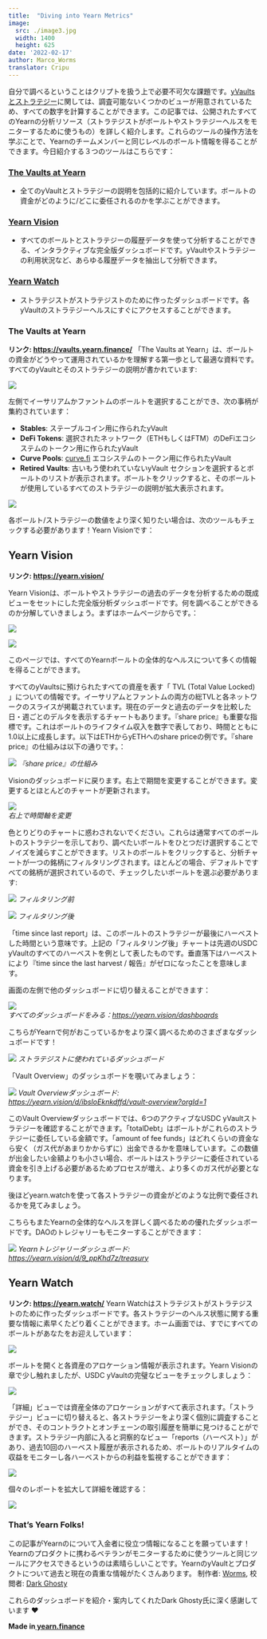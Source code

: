 ```yaml
---
title:  "Diving into Yearn Metrics"
image:
  src: ./image3.jpg
  width: 1400
  height: 625
date: '2022-02-17'
author: Marco_Worms
translator: Cripu
---
```



自分で調べるということはクリプトを扱う上で必要不可欠な課題です。[yVaultsとストラテジー](https://medium.com/iearn/yearn-finance-explained-what-are-vaults-and-strategies-96970560432)に関しては、調査可能ないくつかのビューが用意されているため、すべての数字を計算することができます。この記事では、公開されたすべてのYearnの分析リソース（ストラテジストがボールトやストラテジーヘルスをモニターするために使うもの）を詳しく紹介します。これらのツールの操作方法を学ぶことで、Yearnのチームメンバーと同じレベルのボールト情報を得ることができます。今日紹介する３つのツールはこちらです：
### [The Vaults at Yearn](https://vaults.yearn.finance/)
* 全てのyVaultとストラテジーの説明を包括的に紹介しています。ボールトの資金がどのように/どこに委任されるのかを学ぶことができます。
### [Yearn Vision](https://yearn.vision/)
* すべてのボールトとストラテジーの履歴データを使って分析することができる、インタラクティブな完全版ダッシュボードです。yVaultやストラテジーの利用状況など、あらゆる履歴データを抽出して分析できます。
### [Yearn Watch](https://yearn.watch/)
* ストラテジストがストラテジストのために作ったダッシュボードです。各yVaultのストラテジーヘルスにすぐにアクセスすることができます。
### The Vaults at Yearn
**リンク: https://vaults.yearn.finance/**
「The Vaults at Yearn」は、ボールトの資金がどうやって運用されているかを理解する第一歩として最適な資料です。すべてのyVaultとそのストラテジーの説明が書かれています:

![](./image1.jpg?w=1211&h=733)

左側でイーサリアムかファントムのボールトを選択することができ、次の事柄が集約されています：
* **Stables**: ステーブルコイン用に作られたyVault
* **DeFi Tokens**: 選択されたネットワーク（ETHもしくはFTM）のDeFiエコシステムのトークン用に作られたyVault
* **Curve Pools**: [curve.fi](https://curve.fi/) エコシステムのトークン用に作られたyVault
* **Retired Vaults**: 古いもう使われていないyVault
セクションを選択するとボールトのリストが表示されます。ボールトをクリックすると、そのボールトが使用しているすべてのストラテジーの説明が拡大表示されます。

![](./image2.jpg?w=897&h=856)

各ボールト/ストラテジーの数値をより深く知りたい場合は、次のツールもチェックする必要があります！Yearn Visionです：

## **Yearn Vision**
**リンク: https://yearn.vision/**

Yearn Visionは、ボールトやストラテジーの過去のデータを分析するための既成ビューをセットにした完全版分析ダッシュボードです。何を調べることができるのか分解していきましょう。まずはホームページからです。：

![](./image3.jpg?w=1400&h=625)

![](./image4.jpg?w=1400&h=445)

このページでは、すべてのYearnボールトの全体的なヘルスについて多くの情報を得ることができます。

すべてのyVaultsに預けられたすべての資産を表す「 TVL (Total Value Locked) 」についての情報です。イーサリアムとファントムの両方の総TVLと各ネットワークのスライスが掲載されています。現在のデータと過去のデータを比較した日・週ごとのデルタを表示するチャートもあります。『share price』も重要な指標です。これはボールトのライフタイム収入を数字で表しており、時間とともに1.0以上に成長します。以下はETHからyETHへのshare priceの例です。『share price』の仕組みは以下の通りです。：

![](./image5.jpg?w=1400&h=849)
*『share price』の仕組み*

Visionのダッシュボードに戻ります。右上で期間を変更することができます。変更するとほとんどのチャートが更新されます。


![](./image6.jpg?w=226&h=469)</br>
*右上で時間軸を変更*


色とりどりのチャートに惑わされないでください。これらは通常すべてのボールトのストラテジーを示しており、調べたいボールトをひとつだけ選択することでノイズを減らすことができます。リストのボールトをクリックすると、分析チャートが一つの銘柄にフィルタリングされます。ほとんどの場合、デフォルトですべての銘柄が選択されているので、チェックしたいボールトを選ぶ必要があります:

![](./image7.jpg?w=884&h=231)
*フィルタリング前*

![](./image8.jpg?w=895&h=258)
*フィルタリング後*

「time since last report」は、このボールトのストラテジーが最後にハーベストした時間という意味です。上記の「フィルタリング後」チャートは先週のUSDC yVaultのすべてのハーベストを例として表したものです。垂直落下はハーベストにより『time since the last harvest / 報告』がゼロになったことを意味します。

画面の左側で他のダッシュボードに切り替えることができます：

![](./image9.jpg?w=225&h=221)</br>
*すべてのダッシュボードをみる：https://yearn.vision/dashboards*


こちらがYearnで何がおこっているかをより深く調べるためのさまざまなダッシュボードです！

![](./image10.jpg?w=1395&h=565)
*ストラテジストに使われているダッシュボード*


「Vault Overview」のダッシュボードを覗いてみましょう：

![](./image11.jpg?w=1400&h=640)
*Vault Overviewダッシュボード: https://yearn.vision/d/ibsIoEknkdffd/vault-overview?orgId=1*
</br>

このVault Overviewダッシュボードでは、6つのアクティブなUSDC yVaultストラテジーを確認することができます。「totalDebt」はボールトがこれらのストラテジーに委任している金額です。「amount of fee funds」はどれくらいの資金なら安く（ガス代があまりかからずに）出金できるかを意味しています。この数値が出金したい金額よりも小さい場合、ボールトはストラテジーに委任されている資金を引き上げる必要があるためプロセスが増え、より多くのガス代が必要となります。

後ほどyearn.watchを使って各ストラテジーの資金がどのような比例で委任されるかを見てみましょう。

こちらもまたYearnの全体的なヘルスを詳しく調べるための優れたダッシュボードです。DAOのトレジャリーもモニターすることができます：

![](./image12.jpg?w=1363&h=201)
*Yearnトレジャリーダッシュボード: https://yearn.vision/d/9_ppKhd7z/treasury*


## **Yearn Watch**
**リンク: https://yearn.watch/**
Yearn Watchはストラテジストがストラテジストのために作ったダッシュボードです。各ストラテジーのヘルス状態に関する重要な情報に素早くたどり着くことができます。ホーム画面では、すでにすべてのボールトがあなたをお迎えしています：

![](./image13.jpg?w=1255&h=799)


ボールトを開くと各資産のアロケーション情報が表示されます。Yearn Visionの章で少し触れましたが、USDC yVaultの完璧なビューをチェックしましょう：

![](./image14.jpg?w=855&h=855)

「詳細」ビューでは資産全体のアロケーションがすべて表示されます。「ストラテジー」ビューに切り替えると、各ストラテジーをより深く個別に調査することができ、そのコントラクトとオンチェーンの取引履歴を簡単に見つけることができます。ストラテジー内部に入ると洞察的なビュー「reports（ハーベスト）」があり、過去10回のハーベスト履歴が表示されるため、ボールトのリアルタイムの収益をモニターし各ハーベストからの利益を監視することができます：

![](./image15.jpg?w=1253&h=759)


個々のレポートを拡大して詳細を確認する：

![](./image16.jpg?w=1157&h=415)

### **That’s Yearn Folks!**
この記事がYearnのについて入金者に役立つ情報になることを願っています！Yearnのプロダクトに携わるベテランがモニターするために使うツールと同じツールにアクセスできるというのは素晴らしいことです。YearnのyVaultとプロダクトについて過去と現在の貴重な情報がたくさんあります。
制作者: [Worms](https://twitter.com/MarcoWorms), 校閲者: [Dark Ghosty](https://github.com/DarkGhost7)

これらのダッシュボードを紹介・案内してくれたDark Ghosty氏に深く感謝しています ❤

**Made in[ yearn.finance](https://yearn.finance/)**
